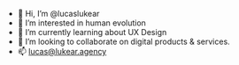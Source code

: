 - 👋 Hi, I’m @lucaslukear
- 👀 I’m interested in human evolution
- 🌱 I’m currently learning about UX Design
- 💞️ I’m looking to collaborate on digital products & services.
- 📫 lucas@lukear.agency

<!---
lucaslukear/lucaslukear is a ✨ special ✨ repository because its `README.md` (this file) appears on your GitHub profile.
You can click the Preview link to take a look at your changes.
--->
